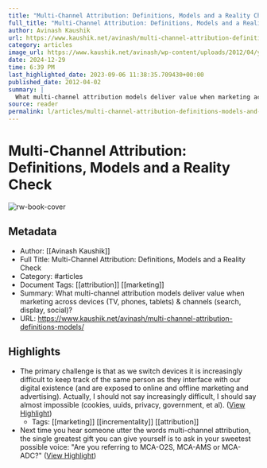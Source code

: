 ```yaml
---
title: "Multi-Channel Attribution: Definitions, Models and a Reality Check"
full_title: "Multi-Channel Attribution: Definitions, Models and a Reality Check"
author: Avinash Kaushik
url: https://www.kaushik.net/avinash/multi-channel-attribution-definitions-models/
category: articles
image_url: https://www.kaushik.net/avinash/wp-content/uploads/2012/04/yum-11.jpg
date: 2024-12-29
time: 6:39 PM
last_highlighted_date: 2023-09-06 11:38:35.709430+00:00
published_date: 2012-04-02
summary: |
  What multi-channel attribution models deliver value when marketing across devices (TV, phones, tablets) & channels (search, display, social)?
source: reader
permalink: l/articles/multi-channel-attribution-definitions-models-and-a-reality-check
---
```

# Multi-Channel Attribution: Definitions, Models and a Reality Check

![rw-book-cover](https://www.kaushik.net/avinash/wp-content/uploads/2012/04/yum-11.jpg)

## Metadata
- Author: [[Avinash Kaushik]]
- Full Title: Multi-Channel Attribution: Definitions, Models and a Reality Check
- Category: #articles
- Document Tags: [[attribution]] [[marketing]] 
- Summary: What multi-channel attribution models deliver value when marketing across devices (TV, phones, tablets) & channels (search, display, social)?
- URL: https://www.kaushik.net/avinash/multi-channel-attribution-definitions-models/

## Highlights
- The primary challenge is that as we switch devices it is increasingly difficult to keep track of the same person as they interface with our digital existence (and are exposed to online and offline marketing and advertising). Actually, I should not say increasingly difficult, I should say almost impossible (cookies, uuids, privacy, government, et al). ([View Highlight](https://read.readwise.io/read/01h9n4ex9an64svtk52tjkd6sk))
    - Tags: [[marketing]] [[incrementality]] [[attribution]] 
- Next time you hear someone utter the words multi-channel attribution, the single greatest gift you can give yourself is to ask in your sweetest possible voice: "Are you referring to MCA-O2S, MCA-AMS or MCA-ADC?" ([View Highlight](https://read.readwise.io/read/01h9n4jyxjg86xntvnj0t9fr8j))


